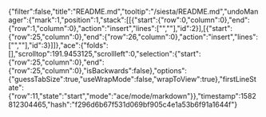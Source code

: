 {"filter":false,"title":"README.md","tooltip":"/siesta/README.md","undoManager":{"mark":1,"position":1,"stack":[[{"start":{"row":0,"column":0},"end":{"row":1,"column":0},"action":"insert","lines":["",""],"id":2}],[{"start":{"row":25,"column":0},"end":{"row":26,"column":0},"action":"insert","lines":["",""],"id":3}]]},"ace":{"folds":[],"scrolltop":191.9453125,"scrollleft":0,"selection":{"start":{"row":25,"column":0},"end":{"row":25,"column":0},"isBackwards":false},"options":{"guessTabSize":true,"useWrapMode":false,"wrapToView":true},"firstLineState":{"row":11,"state":"start","mode":"ace/mode/markdown"}},"timestamp":1582812304465,"hash":"f296d6b67f531d069bf905c4e1a53b6f91a1644f"}